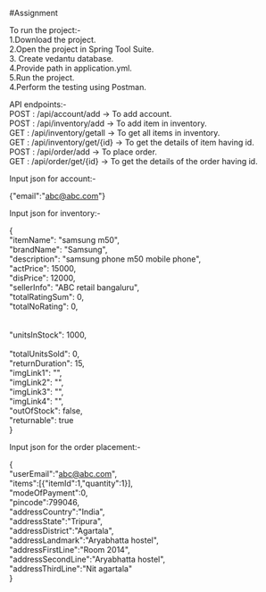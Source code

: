 #Assignment

To run the project:- <br />
1.Download the project. <br />
2.Open the project in Spring Tool Suite. <br />
3. Create vedantu database. <br />
4.Provide path in application.yml. <br />
5.Run the project. <br />
4.Perform the testing using Postman. <br />


API endpoints:- <br />
POST : /api/account/add -> To add account. <br />
POST : /api/inventory/add -> To add item in inventory. <br />
GET : /api/inventory/getall -> To get all items in inventory. <br />
GET : /api/inventory/get/{id} -> To get the details of item having id. <br />
POST : /api/order/add ->  To place order. <br />
GET : /api/order/get/{id} -> To get the details of the order having id. <br />




Input json for account:- <br />

{"email":"abc@abc.com"} <br />




Input json for inventory:- <br />

{ <br />
  "itemName": "samsung m50", <br />
  "brandName": "Samsung", <br />
  "description": "samsung phone m50 mobile phone", <br />
  "actPrice": 15000, <br />
  "disPrice": 12000, <br />
  "sellerInfo": "ABC retail bangaluru", <br />
  "totalRatingSum": 0, <br />
  "totalNoRating": 0, <br /> <br /> <br />
  "unitsInStock": 1000, <br /> <br />
  "totalUnitsSold": 0, <br />
  "returnDuration": 15, <br />
  "imgLink1": "", <br />
  "imgLink2": "", <br />
  "imgLink3": "", <br />
  "imgLink4": "", <br />
  "outOfStock": false, <br />
  "returnable": true <br />
} <br />







Input json for the order placement:- <br />


{ <br />
	"userEmail":"abc@abc.com", <br />
	"items":[{"itemId":1,"quantity":1}], <br />
	"modeOfPayment":0, <br />
	"pincode":799046, <br />
	"addressCountry":"India", <br />
	"addressState":"Tripura", <br />
	"addressDistrict":"Agartala", <br />
	"addressLandmark":"Aryabhatta hostel", <br />
	"addressFirstLine":"Room 2014", <br />
	"addressSecondLine":"Aryabhatta hostel", <br />
	"addressThirdLine":"Nit agartala" <br />
} <br />
